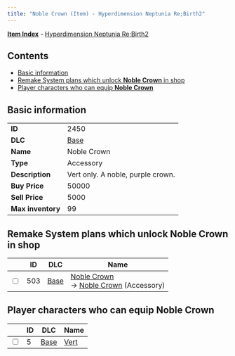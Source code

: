```yaml
---
title: "Noble Crown (Item) - Hyperdimension Neptunia Re;Birth2"
---
```


[**Item Index**](/neptunia/rb2/item/index.html) - [Hyperdimension Neptunia Re;Birth2](/neptunia/rb2)

## Contents

- [Basic information](#basic-information)
- [Remake System plans which unlock **Noble Crown** in shop](#remake-system-plans-which-unlock-noble-crown-in-shop)
- [Player characters who can equip **Noble Crown**](#player-characters-who-can-equip-noble-crown)

## Basic information

|   |   |
| -- | -- |
| **ID** | 2450 |
| **DLC** | [Base](/neptunia/rb2/dlc/0-base.html) |
| **Name** | Noble Crown |
| **Type** | Accessory |
| **Description** | Vert only. A noble, purple crown. |
| **Buy Price** | 50000 |
| **Sell Price** | 5000 |
| **Max inventory** | 99 |

## Remake System plans which unlock **Noble Crown** in shop

|    | ID | DLC | Name |
| -- | -- | --- | ---- |
| <input type="checkbox" id="rb2-remake-0-503" class="trackbox" /> | 503 | [Base](/neptunia/rb2/dlc/0-base.html) | [Noble Crown](/neptunia/rb2/remake/0-503-noble-crown.html)<br />→ [Noble Crown](/neptunia/rb2/item/0-2450-noble-crown.html) (Accessory) |

## Player characters who can equip **Noble Crown**

|    | ID | DLC | Name |
| -- | -- | --- | ---- |
| <input type="checkbox" id="rb2-player-0-5" class="trackbox" /> | 5 | [Base](/neptunia/rb2/dlc/0-base.html) | [Vert](/neptunia/rb2/player/0-5-vert.html) |